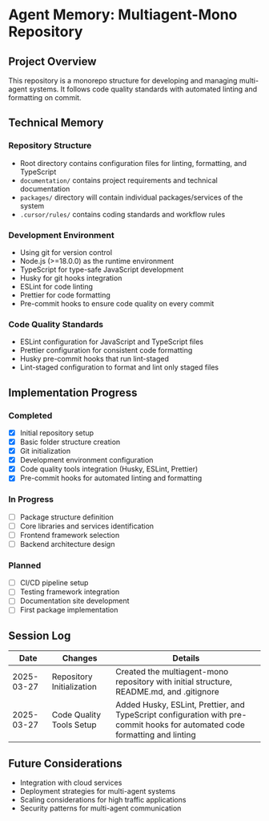 # Agent Memory: Multiagent-Mono Repository

## Project Overview

This repository is a monorepo structure for developing and managing multi-agent systems. It follows code quality standards with automated linting and formatting on commit.

## Technical Memory

### Repository Structure

- Root directory contains configuration files for linting, formatting, and TypeScript
- `documentation/` contains project requirements and technical documentation
- `packages/` directory will contain individual packages/services of the system
- `.cursor/rules/` contains coding standards and workflow rules

### Development Environment

- Using git for version control
- Node.js (>=18.0.0) as the runtime environment
- TypeScript for type-safe JavaScript development
- Husky for git hooks integration
- ESLint for code linting
- Prettier for code formatting
- Pre-commit hooks to ensure code quality on every commit

### Code Quality Standards

- ESLint configuration for JavaScript and TypeScript files
- Prettier configuration for consistent code formatting
- Husky pre-commit hooks that run lint-staged
- Lint-staged configuration to format and lint only staged files

## Implementation Progress

### Completed

- [x] Initial repository setup
- [x] Basic folder structure creation
- [x] Git initialization
- [x] Development environment configuration
- [x] Code quality tools integration (Husky, ESLint, Prettier)
- [x] Pre-commit hooks for automated linting and formatting

### In Progress

- [ ] Package structure definition
- [ ] Core libraries and services identification
- [ ] Frontend framework selection
- [ ] Backend architecture design

### Planned

- [ ] CI/CD pipeline setup
- [ ] Testing framework integration
- [ ] Documentation site development
- [ ] First package implementation

## Session Log

| Date       | Changes                   | Details                                                                                                                     |
| ---------- | ------------------------- | --------------------------------------------------------------------------------------------------------------------------- |
| 2025-03-27 | Repository Initialization | Created the multiagent-mono repository with initial structure, README.md, and .gitignore                                    |
| 2025-03-27 | Code Quality Tools Setup  | Added Husky, ESLint, Prettier, and TypeScript configuration with pre-commit hooks for automated code formatting and linting |

## Future Considerations

- Integration with cloud services
- Deployment strategies for multi-agent systems
- Scaling considerations for high traffic applications
- Security patterns for multi-agent communication
